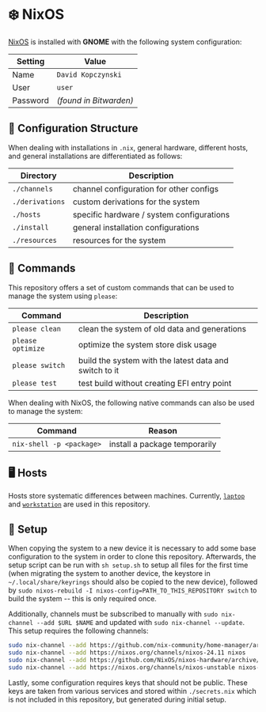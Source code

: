 # ❄️ NixOS
[NixOS](https://nixos.org/download/#nix-install-linux) is installed with **GNOME** with the following system configuration:

| Setting | Value |
| --- | --- |
| Name | `David Kopczynski` |
| User | `user` |
| Password | *(found in Bitwarden)* |

## 📁 Configuration Structure
When dealing with installations in `.nix`, general hardware, different hosts, and general installations are differentiated as follows:

| Directory | Description |
| --- | --- |
| `./channels` | channel configuration for other configs |
| `./derivations` | custom derivations for the system |
| `./hosts` | specific hardware / system configurations |
| `./install` | general installation configurations |
| `./resources` | resources for the system |

## 📜 Commands
This repository offers a set of custom commands that can be used to manage the system using `please`:

| Command | Description |
| --- | --- |
| `please clean` | clean the system of old data and generations |
| `please optimize` | optimize the system store disk usage |
| `please switch` | build the system with the latest data and switch to it |
| `please test` | test build without creating EFI entry point |

When dealing with NixOS, the following native commands can also be used to manage the system:

| Command | Reason |
| --- | --- |
| `nix-shell -p <package>` | install a package temporarily |

## 🖥️ Hosts
Hosts store systematic differences between machines. Currently, [`laptop`](./hosts/laptop.nix) and [`workstation`](./hosts/workstation.nix) are used in this repository.

## 🚀 Setup
When copying the system to a new device it is necessary to add some base configuration to the system in order to clone this repository. Afterwards, the setup script can be run with `sh setup.sh` to setup all files for the first time (when migrating the system to another device, the keystore in `~/.local/share/keyrings` should also be copied to the new device), followed by `sudo nixos-rebuild -I nixos-config=PATH_TO_THIS_REPOSITORY switch` to build the system -- this is only required once.

Additionally, channels must be subscribed to manually with `sudo nix-channel --add $URL $NAME` and updated with `sudo nix-channel --update`. This setup requires the following channels:

```bash
sudo nix-channel --add https://github.com/nix-community/home-manager/archive/release-24.11.tar.gz home-manager
sudo nix-channel --add https://nixos.org/channels/nixos-24.11 nixos
sudo nix-channel --add https://github.com/NixOS/nixos-hardware/archive/master.tar.gz nixos-hardware
sudo nix-channel --add https://nixos.org/channels/nixos-unstable nixos-unstable
```

Lastly, some configuration requires keys that should not be public. These keys are taken from various services and stored within `./secrets.nix` which is not included in this repository, but generated during initial setup.
